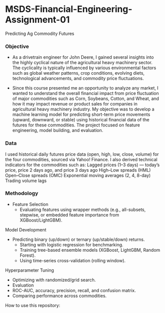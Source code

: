 # MSDS-Financial-Engineering-Assignment-01
Predicting Ag Commodity Futures

### Objective
- As a drivetrain engineer for John Deere, I gained several insights into the highly cyclical nature of the agricultural heavy machinery sector. The cyclicality is typically influenced by various environmental factors such as global weather patterns, crop conditions, evolving diets, technological advancements, and commodity price fluctuations.

- Since this course presented me an opportunity to analyze any market, I wanted to understand the overall financial impact from price fluctuation of major commodities such as Corn, Soybeans, Cotton, and Wheat, and how it may impact revenue or product sales for companies in agricultural heavy machinery industry. My objective was to develop a machine learning model for predicting short-term price movements (upward, downward, or stable) using historical financial data of the futures for these commodities. The project focused on feature engineering, model building, and evaluation.

### Data
I used historical daily futures price data (open, high, low, close, volume) for the four commodities, sourced via Yahoo! Finance.
I also derived technical indicators for the commodities such as:
Lagged prices (1–3 days) — today’s price, price 2 days ago, and price 3 days ago
High–Low spreads (HML)
Open–Close spreads (OMC)
Exponential moving averages (2, 4, 8-day)
Trading volume lags

### Methodology
- Feature Selection
  - Evaluating features using wrapper methods (e.g., all-subsets, stepwise, or embedded feature importance from XGBoost/LightGBM).

Model Development
- Predicting binary (up/down) or ternary (up/stable/down) returns.
  - Starting with logistic regression for benchmarking.
  - Training tree-based ensemble models (XGBoost, LightGBM, Random Forest).
  - Using time-series cross-validation (rolling window).

Hyperparameter Tuning
- Optimizing with randomized/grid search.
- Evaluation
- ROC-AUC, accuracy, precision, recall, and confusion matrix.
- Comparing performance across commodities.

How to use this repository:
